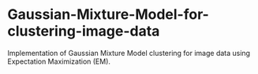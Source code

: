 # Gaussian-Mixture-Model-for-clustering-image-data
Implementation of Gaussian Mixture Model clustering for image data using Expectation Maximization (EM).
